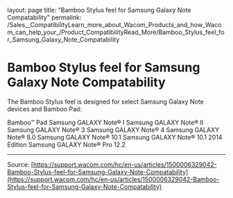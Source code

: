 layout: page
title: "Bamboo Stylus feel for Samsung Galaxy Note Compatability"
permalink: /Sales__CompatibilityLearn_more_about_Wacom_Products_and_how_Wacom_can_help_your_/Product_CompatibilityRead_More/Bamboo_Stylus_feel_for_Samsung_Galaxy_Note_Compatability

# Bamboo Stylus feel for Samsung Galaxy Note Compatability

The Bamboo Stylus feel is designed for select Samsung Galaxy Note devices and Bamboo Pad:

Bamboo™ Pad
Samsung GALAXY Note® I
Samsung GALAXY Note® II
Samsung GALAXY Note® 3
Samsung GALAXY Note® 4
Samsung GALAXY Note® 8.0
Samsung GALAXY Note® 10.1
Samsung GALAXY Note® 10.1 2014 Edition
Samsung GALAXY Note® Pro 12.2

---
Source: [https://support.wacom.com/hc/en-us/articles/1500006329042-Bamboo-Stylus-feel-for-Samsung-Galaxy-Note-Compatability](https://support.wacom.com/hc/en-us/articles/1500006329042-Bamboo-Stylus-feel-for-Samsung-Galaxy-Note-Compatability)
